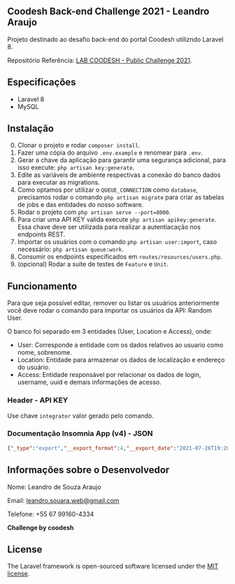 ## Coodesh Back-end Challenge 2021 - Leandro Araujo

Projeto destinado ao desafio back-end do portal Coodesh utilizndo Laravel 8.

Repositório Referência: [LAB COODESH - Public Challenge 2021](https://lab.coodesh.com/public-challenges/back-end-challenge-2021).

## Especificações

- Laravel 8
- MySQL

## Instalação

0. Clonar o projeto e rodar `composer install`.
1. Fazer uma cópia do arquivo `.env.example` e renomear para `.env`.
2. Gerar a chave da aplicação para garantir uma segurança adicional, para isso execute: `php artisan key:generate`.
3. Edite as variáveis de ambiente respectivas a conexão do banco dados para executar as migrations.
4. Como optamos por utilizar o `QUEUE_CONNECTION` como `database`, precisamos rodar o comando `php artisan migrate` para criar as tabelas de jobs e das entidades do nosso software.
5. Rodar o projeto com `php artisan serve --port=8000`.
6. Para criar uma API KEY valida execute `php artisan apikey:generate`. Essa chave deve ser utilizada para realizar a autentiacação nos endpoints REST.
7. Importar os usuários com o comando `php artisan user:import`, caso necessário: `php artisan queue:work`.
8. Consumir os endpoints especificados em `routes/resources/users.php`.
9. (opcional) Rodar a suite de testes de `Feature` e `Unit`.

## Funcionamento

Para que seja possível editar, remover ou listar os usuários anteriormente você deve rodar o 
comando para importar os usuários da API: Random User. 

O banco foi separado em 3 entidades (User, Location e Access), onde:
- User: Corresponde a entidade com os dados relativos ao usuario como nome, sobrenome.
- Location: Entidade para armazenar os dados de localização e endereço do usuário. 
- Access: Entidade responsável por relacionar os dados de login, username, uuid e demais informações de acesso.

### Header - API KEY

Use chave `integrator` valor gerado pelo comando.

### Documentação Insomnia App (v4) - JSON
```JSON
{"_type":"export","__export_format":4,"__export_date":"2021-07-26T19:20:17.687Z","__export_source":"insomnia.desktop.app:v2021.4.1","resources":[{"_id":"req_a929d3cfb31d43049fb0244b69023c3d","parentId":"fld_467b95250db04679b6e0ad99906e857d","modified":1627060621803,"created":1627050914156,"url":"{{ _.base_uri }}/users/20","name":"Update User","description":"","method":"PUT","body":{"mimeType":"application/json","text":"{\n\t\n\t\"title_name\": \"Sr.\",\n\t\"gender\": \"female\",\n\t\"status\": \"published\"\n\t\n}"},"parameters":[],"headers":[{"id":"pair_ecfcec2872bf4cafbbc73fc8d292a7dc","name":"{{ _.api_key }}","value":"{{ _.api_key_value }}","description":""},{"name":"Content-Type","value":"application/json","id":"pair_03d92c0826d84f61a3dafd851bfc06e1"},{"id":"pair_6320d20986e946c4b6d32d32539ada15","name":"Accept","value":"application/json","description":""}],"authentication":{},"metaSortKey":-1627050914157,"isPrivate":false,"settingStoreCookies":true,"settingSendCookies":true,"settingDisableRenderRequestBody":false,"settingEncodeUrl":true,"settingRebuildPath":true,"settingFollowRedirects":"global","_type":"request"},{"_id":"fld_467b95250db04679b6e0ad99906e857d","parentId":"wrk_b09c8425e00743899bd6df56790a4a2d","modified":1627050899730,"created":1627050899730,"name":"Users","description":"","environment":{},"environmentPropertyOrder":null,"metaSortKey":-1627050899730,"_type":"request_group"},{"_id":"wrk_b09c8425e00743899bd6df56790a4a2d","parentId":null,"modified":1627050255516,"created":1627050255516,"name":"Coodesh Challenge 2021","description":"","scope":"collection","_type":"workspace"},{"_id":"req_5cf6d1e3ed484f31a608969d9ef93d38","parentId":"fld_467b95250db04679b6e0ad99906e857d","modified":1627061023520,"created":1627051075380,"url":"{{ _.base_uri }}/users/1","name":"Delete User","description":"","method":"DELETE","body":{},"parameters":[],"headers":[{"id":"pair_ecfcec2872bf4cafbbc73fc8d292a7dc","name":"{{ _.api_key }}","value":"{{ _.api_key_value }}","description":""}],"authentication":{},"metaSortKey":-1627050766774,"isPrivate":false,"settingStoreCookies":true,"settingSendCookies":true,"settingDisableRenderRequestBody":false,"settingEncodeUrl":true,"settingRebuildPath":true,"settingFollowRedirects":"global","_type":"request"},{"_id":"req_fd6cfc3e0ba64cb19cff6aab98eb4406","parentId":"fld_467b95250db04679b6e0ad99906e857d","modified":1627061034996,"created":1627051099615,"url":"{{ _.base_uri }}/users/10","name":"Get One User","description":"","method":"GET","body":{},"parameters":[],"headers":[{"id":"pair_ecfcec2872bf4cafbbc73fc8d292a7dc","name":"{{ _.api_key }}","value":"{{ _.api_key_value }}","description":""}],"authentication":{},"metaSortKey":-1627050693082.5,"isPrivate":false,"settingStoreCookies":true,"settingSendCookies":true,"settingDisableRenderRequestBody":false,"settingEncodeUrl":true,"settingRebuildPath":true,"settingFollowRedirects":"global","_type":"request"},{"_id":"req_aaff44504a954be9ab8b24fae7437bb6","parentId":"fld_467b95250db04679b6e0ad99906e857d","modified":1627326963777,"created":1627051115955,"url":"{{ _.base_uri }}/users","name":"Get All Users","description":"","method":"GET","body":{},"parameters":[{"id":"pair_1e62dbba44e84d0c9d9e0038380c6c5f","name":"page","value":"1","description":""},{"id":"pair_b1606be62a644eeda1b31ea67b354499","name":"nat","value":"BR","description":"","disabled":true}],"headers":[{"id":"pair_ecfcec2872bf4cafbbc73fc8d292a7dc","name":"{{ _.api_key }}","value":"{{ _.api_key_value }}","description":"","disabled":false},{"id":"pair_ee0f4565a09445358c4f85fb9d33d3a4","name":"","value":"","description":""}],"authentication":{},"metaSortKey":-1627050656236.75,"isPrivate":false,"settingStoreCookies":true,"settingSendCookies":true,"settingDisableRenderRequestBody":false,"settingEncodeUrl":true,"settingRebuildPath":true,"settingFollowRedirects":"global","_type":"request"},{"_id":"req_56af675972e84e7aa57063de6eb45c51","parentId":"wrk_b09c8425e00743899bd6df56790a4a2d","modified":1627051680009,"created":1627050619391,"url":"{{ _.base_uri }}/","name":"Check if is running","description":"","method":"GET","body":{},"parameters":[],"headers":[],"authentication":{},"metaSortKey":-1627050619391,"isPrivate":false,"settingStoreCookies":true,"settingSendCookies":true,"settingDisableRenderRequestBody":false,"settingEncodeUrl":true,"settingRebuildPath":true,"settingFollowRedirects":"global","_type":"request"},{"_id":"env_911f9d62bce6df1e6c21aece72b6f71a3d7a06e5","parentId":"wrk_b09c8425e00743899bd6df56790a4a2d","modified":1627050545392,"created":1627050255628,"name":"Base Environment","data":{},"dataPropertyOrder":{},"color":null,"isPrivate":false,"metaSortKey":1627050255628,"_type":"environment"},{"_id":"jar_911f9d62bce6df1e6c21aece72b6f71a3d7a06e5","parentId":"wrk_b09c8425e00743899bd6df56790a4a2d","modified":1627059056236,"created":1627050255640,"name":"Default Jar","cookies":[{"key":"XSRF-TOKEN","value":"eyJpdiI6IkVUN2t5U3g3QnBKdXN1dGVXZTVrRXc9PSIsInZhbHVlIjoiYk9rRjQwWGYwMm11V1o1c0NkT1dLaDlzZHYyb3duUGdSQ1lYOUhFMEVNT3ZqdmJIZmJWbHZnWCthdWI0NlltME1WTjg0Y1lKcEpKV2RXcS92RVlhMlc0MVF4QWZ6UmtLTE9vZXk5dFdIeHc0SUt3RVZjSXA4YTh2bUVWNUYyYWYiLCJtYWMiOiI2ZTRmODFmNTkzZmE5NWE1NDQxZGNiMDA0MGYxZTAyNTgwMjRlMjAyYTU2ZTI1NDdkM2U4M2E4ODY0MGE0MDZkIn0%3D","expires":"2021-07-23T18:50:56.000Z","maxAge":7200,"domain":"localhost","path":"/","extensions":["samesite=lax"],"hostOnly":true,"creation":"2021-07-23T16:50:56.234Z","lastAccessed":"2021-07-23T16:50:56.234Z","id":"8025637704228983"},{"key":"pharmainc_session","value":"eyJpdiI6Im1FODd2MmFuMnJ3ZWRMNEtrM2FJMXc9PSIsInZhbHVlIjoiSVlONTJkMkhScC9OVGkwcTUyWElyL1NjZEJ6a0F4YWp3UTY0aG5EUDdrL1NNSStSTndjS3BmUEdmcVBkSDczblhZT2cxTU5FVDR6bVZmaXJrUndXZlZMSVE1SHB3OW0rVVN2MURQVlYyU3A2d2dYdDg4clR4WkY0OWdzaThYQkIiLCJtYWMiOiJlM2VjZDU2ZGM1MDk0ZTc5NjU3YzAxODNmZDExMzE1MTAwNjYwOTA0YTgwNTYwNjA5YjQ0MjVmYjZlNjU1ZTMxIn0%3D","expires":"2021-07-23T18:50:56.000Z","maxAge":7200,"domain":"localhost","path":"/","httpOnly":true,"extensions":["samesite=lax"],"hostOnly":true,"creation":"2021-07-23T16:50:56.235Z","lastAccessed":"2021-07-23T16:50:56.235Z","id":"46931726144410235"}],"_type":"cookie_jar"},{"_id":"spc_514b3021646e4d53811a63eaae6f56b9","parentId":"wrk_b09c8425e00743899bd6df56790a4a2d","modified":1627050255524,"created":1627050255524,"fileName":"Coodesh Challenge 2021","contents":"","contentType":"yaml","_type":"api_spec"},{"_id":"env_29710f9c09414c1b8ce3f6a61a798df1","parentId":"env_911f9d62bce6df1e6c21aece72b6f71a3d7a06e5","modified":1627326976301,"created":1627050534557,"name":"Local","data":{"environment_name":"local","base_uri":"http://localhost:8000/api","api_key":"integrator","api_key_value":"721405eb67f6f7e0a316a6b69a27d03c91803224"},"dataPropertyOrder":{"&":["environment_name","base_uri","api_key","api_key_value"]},"color":"#00ffb3","isPrivate":false,"metaSortKey":1627050534557,"_type":"environment"}]}
```

## Informações sobre o Desenvolvedor

Nome: Leandro de Souza Araujo

Email: leandro.souara.web@gmail.com

Telefone: +55 67 99160-4334

**Challenge by coodesh**

## License

The Laravel framework is open-sourced software licensed under the [MIT license](https://opensource.org/licenses/MIT).
